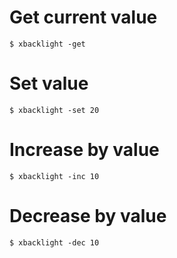 # Get current value
```
$ xbacklight -get
```

# Set value
```
$ xbacklight -set 20
```

# Increase by value
```
$ xbacklight -inc 10
```

# Decrease by value
```
$ xbacklight -dec 10
```
